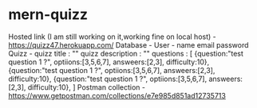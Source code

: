# mern-quizz
Hosted link (I am still working on it,working fine on local host) - https://quizz47.herokuapp.com/
Database -
   User - name 
          email
          password
   Quizz - quizz title : ""
           quizz description : ""
           questions : [
             {question:"test question 1 ?", optiions:[3,5,6,7], answeers:[2,3], difficulty:10},
             {question:"test question 1 ?", optiions:[3,5,6,7], answeers:[2,3], difficulty:10},
             {question:"test question 1 ?", optiions:[3,5,6,7], answeers:[2,3], difficulty:10},
           ]
Postman collection - https://www.getpostman.com/collections/e7e985d851ad12735713
